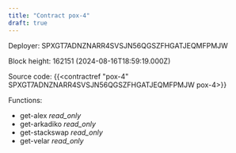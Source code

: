```yaml
---
title: "Contract pox-4"
draft: true
---
```

Deployer: SPXGT7ADNZNARR4SVSJN56QGSZFHGATJEQMFPMJW


 



Block height: 162151 (2024-08-16T18:59:19.000Z)

Source code: {{<contractref "pox-4" SPXGT7ADNZNARR4SVSJN56QGSZFHGATJEQMFPMJW pox-4>}}

Functions:

* get-alex _read_only_
* get-arkadiko _read_only_
* get-stackswap _read_only_
* get-velar _read_only_
